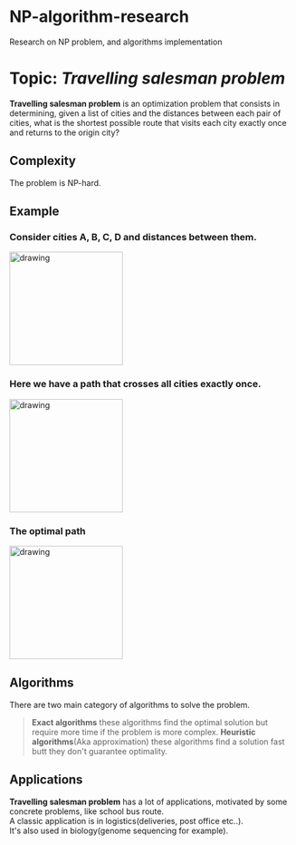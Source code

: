 # NP-algorithm-research
Research on NP problem, and algorithms implementation
# Topic: *Travelling salesman problem*
**Travelling salesman problem** is an optimization problem that consists in determining, given a list of cities and the distances between each pair of cities, what is the shortest possible route that visits each city exactly once and returns to the origin city?
## Complexity
The problem is NP-hard.
## Example
### Consider cities A, B, C, D and distances between them.<br/>
<img src="https://upload.wikimedia.org/wikipedia/commons/1/19/Tsp_instance.png?uselang=fr" alt="drawing" width="200"/><br/>
### Here we have a path that crosses all cities exactly once.
<img src="https://upload.wikimedia.org/wikipedia/commons/thumb/2/26/Tsp_solution_debile.png/185px-Tsp_solution_debile.png" alt="drawing" width="200"/><br/>
### The optimal path
<img src="https://upload.wikimedia.org/wikipedia/commons/thumb/4/44/Tsp_opt.png/186px-Tsp_opt.png" alt="drawing" width="200"/><br/>
## Algorithms
There are two main category of algorithms to solve the problem.<br/>
> **Exact algorithms** these algorithms find the optimal solution but require more time if the problem is more complex.
> **Heuristic algorithms**(Aka approximation) these algorithms find a solution fast butt they don't guarantee optimality.
## Applications
**Travelling salesman problem** has a lot of applications, motivated by some concrete problems, like school bus route.<br/> 
A classic application is in logistics(deliveries, post office etc..).<br/> 
It's also used in biology(genome sequencing for example).<br/>
